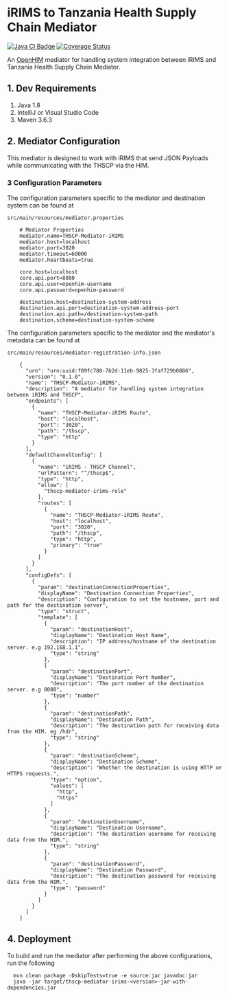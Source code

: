 # iRIMS to Tanzania Health Supply Chain Mediator


[![Java CI Badge](https://github.com/SoftmedTanzania/thscp-mediator-irims/workflows/Java%20CI%20with%20Maven/badge.svg)](https://github.com/SoftmedTanzania/thscp-mediator-irims/actions?query=workflow%3A%22Java+CI+with+Maven%22)
[![Coverage Status](https://coveralls.io/repos/github/SoftmedTanzania/thscp-mediator-irims/badge.svg?branch=development)](https://coveralls.io/github/SoftmedTanzania/thscp-mediator-irims?branch=development)

An [OpenHIM](http://openhim.org/) mediator for handling system integration between iRIMS and Tanzania Health Supply Chain Mediator.

## 1. Dev Requirements

1. Java 1.8
2. IntelliJ or Visual Studio Code
3. Maven 3.6.3

## 2. Mediator Configuration

This mediator is designed to work with iRIMS that send JSON Payloads while communicating with the THSCP via the HIM.

### 3 Configuration Parameters

The configuration parameters specific to the mediator and destination system can be found at

`src/main/resources/mediator.properties`

```
    # Mediator Properties
    mediator.name=THSCP-Mediator-iRIMS
    mediator.host=localhost
    mediator.port=3020
    mediator.timeout=60000
    mediator.heartbeats=true
    
    core.host=localhost
    core.api.port=8080
    core.api.user=openhim-username
    core.api.password=openhim-password
    
    destination.host=destination-system-address
    destination.api.port=destination-system-address-port
    destination.api.path=/destination-system-path
    destination.scheme=destination-system-scheme
```

The configuration parameters specific to the mediator and the mediator's metadata can be found at

`src/main/resources/mediator-registration-info.json`

```
    {
      "urn": "urn:uuid:f09fc780-7b2d-11eb-9825-3faf729b0886",
      "version": "0.1.0",
      "name": "THSCP-Mediator-iRIMS",
      "description": "A mediator for handling system integration between iRIMS and THSCP",
      "endpoints": [
        {
          "name": "THSCP-Mediator-iRIMS Route",
          "host": "localhost",
          "port": "3020",
          "path": "/thscp",
          "type": "http"
        }
      ],
      "defaultChannelConfig": [
        {
          "name": "iRIMS - THSCP Channel",
          "urlPattern": "^/thscp$",
          "type": "http",
          "allow": [
            "thscp-mediator-irims-role"
          ],
          "routes": [
            {
              "name": "THSCP-Mediator-iRIMS Route",
              "host": "localhost",
              "port": "3020",
              "path": "/thscp",
              "type": "http",
              "primary": "true"
            }
          ]
        }
      ],
      "configDefs": [
        {
          "param": "destinationConnectionProperties",
          "displayName": "Destination Connection Properties",
          "description": "Configuration to set the hostname, port and path for the destination server",
          "type": "struct",
          "template": [
            {
              "param": "destinationHost",
              "displayName": "Destination Host Name",
              "description": "IP address/hostname of the destination server. e.g 192.168.1.1",
              "type": "string"
            },
            {
              "param": "destinationPort",
              "displayName": "Destination Port Number",
              "description": "The port number of the destination server. e.g 8080",
              "type": "number"
            },
            {
              "param": "destinationPath",
              "displayName": "Destination Path",
              "description": "The destination path for receiving data from the HIM. eg /hdr",
              "type": "string"
            },
            {
              "param": "destinationScheme",
              "displayName": "Destination Scheme",
              "description": "Whether the destination is using HTTP or HTTPS requests.",
              "type": "option",
              "values": [
                "http",
                "https"
              ]
            },
            {
              "param": "destinationUsername",
              "displayName": "Destination Username",
              "description": "The destination username for receiving data from the HIM.",
              "type": "string"
            },
            {
              "param": "destinationPassword",
              "displayName": "Destination Password",
              "description": "The destination password for receiving data from the HIM.",
              "type": "password"
            }
          ]
        }
      ]
    }
```

## 4. Deployment

To build and run the mediator after performing the above configurations, run the following

```
  mvn clean package -DskipTests=true -e source:jar javadoc:jar
  java -jar target/thscp-mediator-irims-<version>-jar-with-dependencies.jar
```
